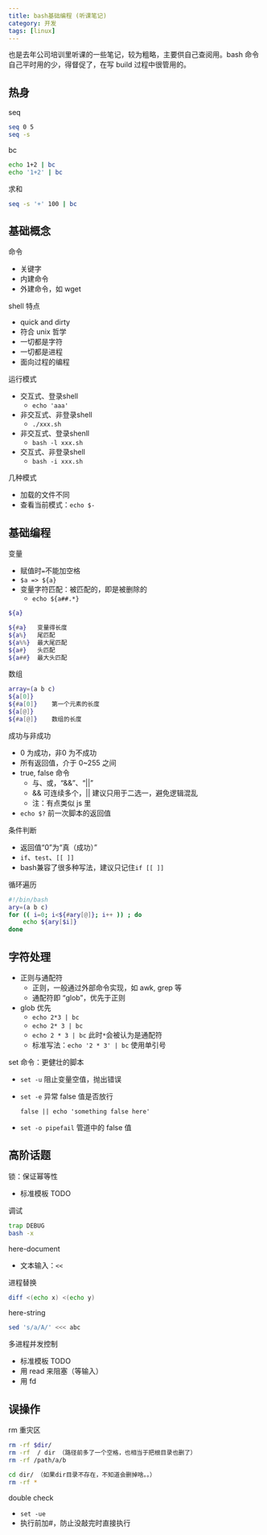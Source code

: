 ```yaml
---
title: bash基础编程 (听课笔记)
category: 开发
tags: [linux]
---
```


也是去年公司培训里听课的一些笔记，较为粗略，主要供自己查阅用。bash 命令自己平时用的少，得督促了，在写 build 过程中很管用的。

<!-- more -->

热身
-------

seq

```bash
seq 0 5
seq -s
```

bc

```bash
echo 1+2 | bc
echo '1+2' | bc
```

求和

```bash
seq -s '+' 100 | bc
```


基础概念
-------

命令

- 关键字
- 内建命令
- 外建命令，如 wget

shell 特点

- quick and dirty
- 符合 unix 哲学
- 一切都是字符
- 一切都是进程
- 面向过程的编程


运行模式

- 交互式、登录shell
    - `echo 'aaa'`
- 非交互式、非登录shell
    - `./xxx.sh`
- 非交互式、登录shenll
    - `bash -l xxx.sh`
- 交互式、非登录shell
    - `bash -i xxx.sh`

几种模式

- 加载的文件不同
- 查看当前模式：`echo $-`



基础编程
-------

变量

- 赋值时`=`不能加空格
- `$a => ${a}`
- 变量字符匹配：被匹配的，即是被删除的
    - `echo ${a##.*}`

```bash
${a}

${#a}   变量得长度
${a%}   尾匹配
${a%%}  最大尾匹配
${a#}   头匹配
${a##}  最大头匹配
```

数组

```bash
array=(a b c)
${a[0]}
${#a[0]}    第一个元素的长度
${a[@]}
${#a[@]}    数组的长度
```

成功与非成功

- 0 为成功，非0 为不成功
- 所有返回值，介于 0~255 之间
- true, false 命令
    - 与、或，“&&”、“||”
    - && 可连续多个，|| 建议只用于二选一，避免逻辑混乱
    - 注：有点类似 js 里
- `echo $?` 前一次脚本的返回值

条件判断

- 返回值“0”为“真（成功）”
- `if`、`test`、`[[ ]]`
- bash兼容了很多种写法，建议只记住`if [[ ]]`

循环遍历

```bash
#!/bin/bash
ary=(a b c)
for (( i=0; i<${#ary[@]}; i++ )) ; do
    echo ${ary[$i]}
done
```



字符处理
-------

- 正则与通配符
    - 正则，一般通过外部命令实现，如 awk, grep 等
    - 通配符即 “glob”，优先于正则
- glob 优先
    - `echo 2*3 | bc`
    - `echo 2* 3 | bc`
    - `echo 2 * 3 | bc`  此时`*`会被认为是通配符
    - 标准写法：`echo '2 * 3' | bc`  使用单引号

set 命令：更健壮的脚本

- `set -u` 阻止变量空值，抛出错误
- `set -e` 异常 false 值是否放行
    
    ```
    false || echo 'something false here'
    ```

- `set -o pipefail` 管道中的 false 值



高阶话题
-------

锁：保证幂等性

- 标准模板 TODO

调试

```bash
trap DEBUG
bash -x
```

here-document

- 文本输入：`<<`

进程替换

```bash
diff <(echo x) <(echo y)
```

here-string

```bash
sed 's/a/A/' <<< abc
```

多进程并发控制

- 标准模板 TODO
- 用 read 来阻塞（等输入）
- 用 fd



误操作
-------

rm 重灾区

```bash
rm -rf $dir/
rm -rf  / dir （路径前多了一个空格，也相当于把根目录也删了）
rm -rf /path/a/b

cd dir/ （如果dir目录不存在，不知道会删掉啥。。）
rm -rf *
```

double check

- `set -ue`
- 执行前加#，防止没敲完时直接执行
